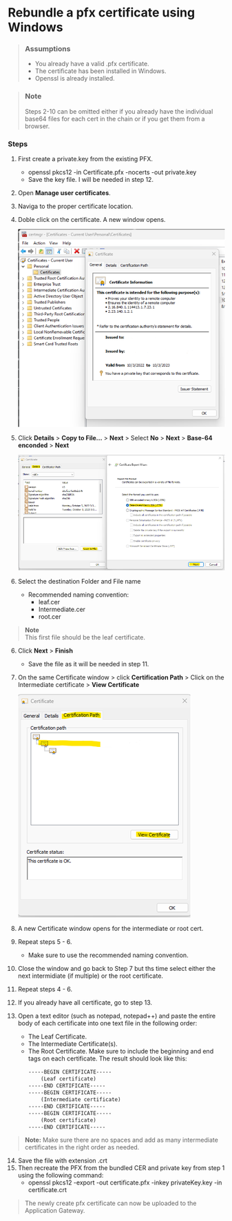 # **Rebundle a pfx certificate using Windows**

> ### **Assumptions**  
> - You already have a valid .pfx certificate.
> - The certificate has been installed in Windows.
> - Openssl is already installed.

> ### **Note**
> Steps 2-10 can be omitted either if you already have the individual base64 files for each cert in the chain or if you get them from a browser.

### **Steps**  
1. First create a private.key from the existing PFX.
    - openssl pkcs12 -in Certificate.pfx -nocerts -out private.key
    - Save the key file. I will be needed in step 12.
2. Open **Manage user certificates**.
3. Naviga to the proper certificate location.
4. Doble click on the certificate. A new window opens.

    ![rebundle1](https://github.com/anmontero/TechDocumentation/blob/main/Security/Images/rebundle1.png)

4. Click **Details** > **Copy to File...** > **Next** > Select **No** > **Next** > **Base-64 enconded** > **Next**

    ![rebundle2](https://github.com/anmontero/TechDocumentation/blob/main/Security/Images/rebundle2.png)

5. Select the destination Folder and File name
    - Recommended naming convention:
        - leaf.cer
        - Intermediate.cer
        - root.cer
> **Note**  
> This first file should be the leaf certificate.

6. Click **Next** > **Finish**
    - Save the file as it will be needed in step 11.
7. On the same Certificate window > click **Certification Path** > Click on the Intermediate certificate > **View Certificate**

    ![rebundle3](https://github.com/anmontero/TechDocumentation/blob/main/Security/Images/rebundle3.png)

8. A new Certificate window opens for the intermediate or root cert.
9. Repeat steps 5 - 6. 
    - Make sure to use the recommended naming convention.  
10. Close the window and go back to Step 7 but ths time select either the next intermidiate (if multiple) or the root certificate.
11. Repeat steps 4 - 6.
12. If you already have all certificate, go to step 13.
13. Open a text editor (such as notepad, notepad++) and paste the entire body of each certificate into one text file in the following order:
    - The Leaf Certificate.
    - The Intermediate Certificate(s).
    - The Root Certificate.
    Make sure to include the beginning and end tags on each certificate. The result should look like this:
        ```
        -----BEGIN CERTIFICATE-----
            (Leaf certificate)
        -----END CERTIFICATE-----
        -----BEGIN CERTIFICATE-----
            (Intermediate certificate)
        -----END CERTIFICATE-----
        -----BEGIN CERTIFICATE-----
            (Root certificate)
        -----END CERTIFICATE-----
        ```

> **Note:** Make sure there are no spaces and add as many intermediate certificates in the right order as needed.

14. Save the file with extension .crt
15. Then recreate the PFX from the bundled CER and private key from step 1 using the following command:
    - openssl pkcs12 -export -out certificate.pfx -inkey privateKey.key -in certificate.crt

> The newly create pfx certificate can now be uploaded to the Application Gateway.